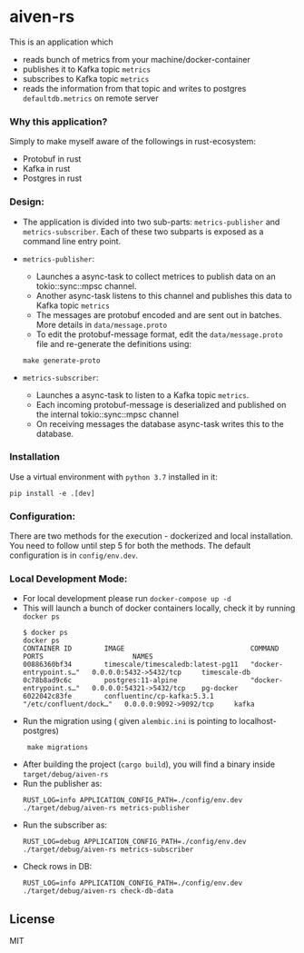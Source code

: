 # aiven-rs

This is an application which
- reads bunch of metrics from your machine/docker-container
- publishes it to Kafka topic `metrics`
- subscribes to Kafka topic `metrics`
- reads the information from that topic and writes to postgres `defaultdb.metrics` on remote server

### Why this application?
Simply to make myself aware of the followings in rust-ecosystem:
- Protobuf in rust
- Kafka in rust
- Postgres in rust

### Design:
- The application is divided into two sub-parts: `metrics-publisher` and `metrics-subscriber`. Each of these two subparts is exposed as a command line entry point.

- `metrics-publisher`:
  - Launches a async-task to collect metrices to publish data on an tokio::sync::mpsc channel.
  - Another async-task listens to this channel and publishes this data to Kafka topic `metrics`
  - The messages are protobuf encoded and are sent out in batches. More details in `data/message.proto`
  - To edit the protobuf-message format, edit the `data/message.proto` file and re-generate the definitions using:
  ```
  make generate-proto
  ```

- `metrics-subscriber`:
  - Launches a async-task to listen to a Kafka topic `metrics`.
  - Each incoming protobuf-message is deserialized and published on the internal tokio::sync::mpsc channel
  - On receiving messages the database async-task writes this to the database.


### Installation
Use a virtual environment with `python 3.7` installed in it:
```
pip install -e .[dev]
```

### Configuration:
There are two methods for the execution - dockerized and local installation. You need to follow until step 5 for both the methods.
The default configuration is in `config/env.dev`.


### Local Development Mode:
- For local development please run `docker-compose up -d`
- This will launch a bunch of docker containers locally, check it by running `docker ps`
  ```
  $ docker ps
  docker ps
  CONTAINER ID        IMAGE                               COMMAND                  PORTS                      NAMES
  00886360bf34        timescale/timescaledb:latest-pg11   "docker-entrypoint.s…"   0.0.0.0:5432->5432/tcp     timescale-db
  0c78b8ad9c6c        postgres:11-alpine                  "docker-entrypoint.s…"   0.0.0.0:54321->5432/tcp    pg-docker
  6022042c83fe        confluentinc/cp-kafka:5.3.1         "/etc/confluent/dock…"   0.0.0.0:9092->9092/tcp     kafka

  ```
- Run the migration using ( given `alembic.ini` is pointing to localhost-postgres)
  ```
   make migrations
  ```
- After building the project (`cargo build`), you will find a binary inside `target/debug/aiven-rs`
- Run the publisher as:
  ```
  RUST_LOG=info APPLICATION_CONFIG_PATH=./config/env.dev ./target/debug/aiven-rs metrics-publisher
  ```
- Run the subscriber as:
  ```
  RUST_LOG=debug APPLICATION_CONFIG_PATH=./config/env.dev ./target/debug/aiven-rs metrics-subscriber
  ```
- Check rows in DB:
  ```
  RUST_LOG=info APPLICATION_CONFIG_PATH=./config/env.dev ./target/debug/aiven-rs check-db-data
  ```
## License
MIT
